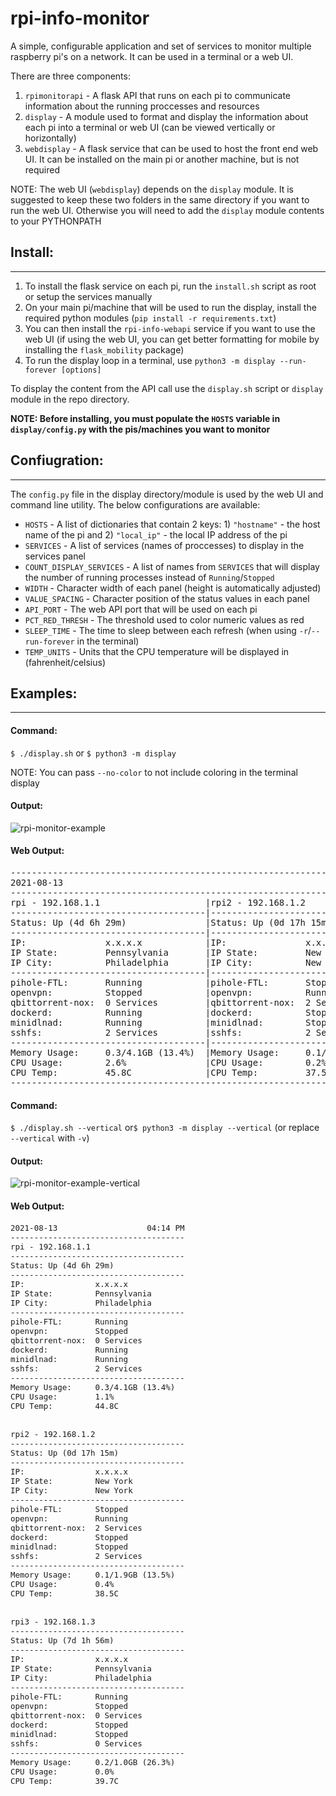 # rpi-info-monitor
A simple, configurable application and set of services to monitor multiple raspberry pi's on a network. It can be used in a terminal or a web UI.

There are three components:
 1. `rpimonitorapi` - A flask API that runs on each pi to communicate information about the running proccesses and resources
 2. `display` - A module used to format and display the information about each pi into a terminal or web UI (can be viewed vertically or horizontally)
 3. `webdisplay` - A flask service that can be used to host the front end web UI. It can be installed on the main pi or another machine, but is not required
    
    
NOTE: The web UI (`webdisplay`) depends on the `display` module. It is suggested to keep these two folders in the same directory if you want to run the web UI. Otherwise you will need to add the `display` module contents to your PYTHONPATH

## Install:
-----------
 1. To install the flask service on each pi, run the `install.sh` script as root or setup the services manually
 2. On your main pi/machine that will be used to run the display, install the required python modules (`pip install -r requirements.txt`)
 3. You can then install the `rpi-info-webapi` service if you want to use the web UI (if using the web UI, you can get better formatting for mobile by installing the `flask_mobility` package)
 4. To run the display loop in a terminal, use `python3 -m display --run-forever [options]`

To display the content from the API call use the `display.sh` script or `display` module in the repo directory.

**NOTE: Before installing, you must populate the `HOSTS` variable in `display/config.py` with the pis/machines you want to monitor**

## Confiugration:
-----------------
The `config.py` file in the display directory/module is used by the web UI and command line utility. The below configurations are available:
 - `HOSTS` - A list of dictionaries that contain 2 keys: 1) `"hostname"` - the host name of the pi and 2) `"local_ip"` - the local IP address of the pi
 - `SERVICES` - A list of services (names of proccesses) to display in the services panel
 - `COUNT_DISPLAY_SERVICES` - A list of names from `SERVICES` that will display the number of running processes instead of `Running`/`Stopped`
 - `WIDTH` - Character width of each panel (height is automatically adjusted)
 - `VALUE_SPACING` - Character position of the status values in each panel
 - `API_PORT` - The web API port that will be used on each pi
 - `PCT_RED_THRESH` - The threshold used to color numeric values as red
 - `SLEEP_TIME` - The time to sleep between each refresh (when using `-r`/`--run-forever` in the terminal)
 - `TEMP_UNITS` - Units that the CPU temperature will be displayed in (fahrenheit/celsius)


## Examples:
-----------
#### Command:

`$ ./display.sh` or `$ python3 -m display`

NOTE: You can pass `--no-color` to not include coloring in the terminal display

#### Output:

![rpi-monitor-example](https://user-images.githubusercontent.com/8592588/129414337-fb6f08c3-ef57-4323-9f88-2c88181b79f9.png)

#### Web Output:
<pre>
-----------------------------------------------------------------------------------------------------------------
2021-08-13                                                                                               04:13 PM
-----------------------------------------------------------------------------------------------------------------
rpi - 192.168.1.1                    |rpi2 - 192.168.1.2                   |rpi3 - 192.168.1.3
-------------------------------------|-------------------------------------|-------------------------------------
Status: Up (4d 6h 29m)               |Status: Up (0d 17h 15m)              |Status: Up (7d 1h 55m)
-------------------------------------|-------------------------------------|-------------------------------------
IP:               x.x.x.x            |IP:               x.x.x.x            |IP:               x.x.x.x
IP State:         Pennsylvania       |IP State:         New York           |IP State:         Pennsylvania
IP City:          Philadelphia       |IP City:          New York           |IP City:          Philadelphia
-------------------------------------|-------------------------------------|-------------------------------------
pihole-FTL:       Running            |pihole-FTL:       Stopped            |pihole-FTL:       Running
openvpn:          Stopped            |openvpn:          Running            |openvpn:          Stopped
qbittorrent-nox:  0 Services         |qbittorrent-nox:  2 Services         |qbittorrent-nox:  0 Services
dockerd:          Running            |dockerd:          Stopped            |dockerd:          Stopped
minidlnad:        Running            |minidlnad:        Stopped            |minidlnad:        Stopped
sshfs:            2 Services         |sshfs:            2 Services         |sshfs:            0 Services
-------------------------------------|-------------------------------------|-------------------------------------
Memory Usage:     0.3/4.1GB (13.4%)  |Memory Usage:     0.1/1.9GB (13.5%)  |Memory Usage:     0.2/1.0GB (26.3%)
CPU Usage:        2.6%               |CPU Usage:        0.2%               |CPU Usage:        0.1%
CPU Temp:         45.8C              |CPU Temp:         37.5C              |CPU Temp:         39.7C
-----------------------------------------------------------------------------------------------------------------
</pre>

#### Command:

`$ ./display.sh --vertical` or`$ python3 -m display --vertical` (or replace `--vertical` with `-v`)

#### Output:

![rpi-monitor-example-vertical](https://user-images.githubusercontent.com/8592588/129414343-d500b733-a76c-47dd-9675-bf3947f705bf.png)

#### Web Output:

<pre style="font-size:12.5">
2021-08-13                   04:14 PM
-------------------------------------
rpi - 192.168.1.1
-------------------------------------
Status: Up (4d 6h 29m)
-------------------------------------
IP:               x.x.x.x
IP State:         Pennsylvania
IP City:          Philadelphia
-------------------------------------
pihole-FTL:       Running
openvpn:          Stopped
qbittorrent-nox:  0 Services
dockerd:          Running
minidlnad:        Running
sshfs:            2 Services
-------------------------------------
Memory Usage:     0.3/4.1GB (13.4%)
CPU Usage:        1.1%
CPU Temp:         44.8C


rpi2 - 192.168.1.2
-------------------------------------
Status: Up (0d 17h 15m)
-------------------------------------
IP:               x.x.x.x
IP State:         New York
IP City:          New York
-------------------------------------
pihole-FTL:       Stopped
openvpn:          Running
qbittorrent-nox:  2 Services
dockerd:          Stopped
minidlnad:        Stopped
sshfs:            2 Services
-------------------------------------
Memory Usage:     0.1/1.9GB (13.5%)
CPU Usage:        0.4%
CPU Temp:         38.5C


rpi3 - 192.168.1.3
-------------------------------------
Status: Up (7d 1h 56m)
-------------------------------------
IP:               x.x.x.x
IP State:         Pennsylvania
IP City:          Philadelphia
-------------------------------------
pihole-FTL:       Running
openvpn:          Stopped
qbittorrent-nox:  0 Services
dockerd:          Stopped
minidlnad:        Stopped
sshfs:            0 Services
-------------------------------------
Memory Usage:     0.2/1.0GB (26.3%)
CPU Usage:        0.0%
CPU Temp:         39.7C
</pre>

